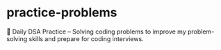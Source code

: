 # practice-problems
🚀 Daily DSA Practice – Solving coding problems to improve my problem-solving skills and prepare for coding interviews.
